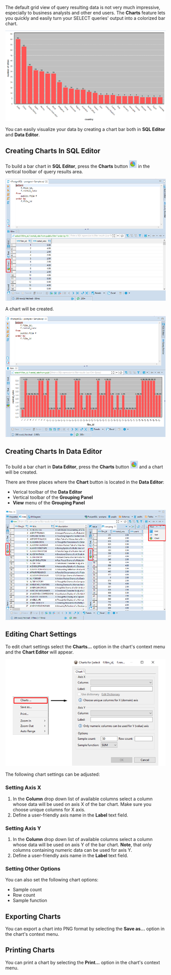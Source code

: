 The default grid view of query resulting data is not very much impressive, especially to business analysts and other end users. The **Charts** feature lets you quickly and easily  turn your SELECT queries' output into a colorized bar chart.

![](images/charts/sample_bar_chart.png)

You can easily visualize your data by creating a chart bar both in **SQL Editor** and **Data Editor**. 

## Creating Charts In SQL Editor

To build a bar chart in **SQL Editor**, press the **Charts** button ![](images/charts/charts_icon.png) in the vertical toolbar of query results area. 

![](images/charts/chart_button_SQLeditor_toolbar.png)

A chart will be created.

![](images/charts/chart_SQLeditor_generated.png)

## Creating Charts In Data Editor

To build a bar chart in **Data Editor**, press the **Charts** button ![](images/charts/charts_icon.png) and a chart will be created.

There are three places where the **Chart** button is located in the **Data Editor**:

* Verical toolbar of the **Data Editor**
* Vertical toolbar of the **Grouping Panel**
* **View** menu of the **Grouping Panel**

![](images/charts/chart_button_DE_locations.png)

## Editing Chart Settings

To edit chart settings select the **Charts...** option in the chart's context menu and the **Chart Editor** will appear. 

![](images/charts/charts_context_menu.png)

The following chart settings can be adjusted:

### Setting Axis X
1. In the **Column** drop down list of available columns select a column whose data will be used on axis X of the bar chart. Make sure you choose unique columns for X axis.
2. Define a user-friendly axis name in the **Label** text field.

### Setting Axis Y
1. In the **Column** drop down list of available columns select a column whose data will be used on axis Y of the bar chart. **Note**, that only columns containing numeric data can be used for axis Y. 
2. Define a user-friendly axis name in the **Label** text field.

### Setting Other Options

You can also set the following chart options: 

* Sample count
* Row count
* Sample function

## Exporting Charts 

You can export а chart into PNG format by selecting the **Save as...** option in the chart's context menu.

## Printing Charts 

You can print а chart by selecting the **Print...** option in the chart's context menu.

